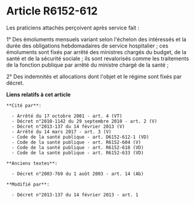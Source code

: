 # Article R6152-612

Les praticiens attachés perçoivent après service fait : 

1° Des émoluments mensuels variant selon l'échelon des intéressés et la durée des obligations hebdomadaires de service
hospitalier ; ces émoluments sont fixés par arrêté des ministres chargés du budget, de la santé et de la sécurité sociale ;
ils sont revalorisés comme les traitements de la fonction publique par arrêté du ministre chargé de la santé ; 

2° Des indemnités et allocations dont l'objet et le régime sont fixés par décret.

**Liens relatifs à cet article**

	**Cité par**:

	  - Arrêté du 17 octobre 2001 - art. 4 (VT)
	  - Décret n°2010-1142 du 29 septembre 2010 - art. 2 (V)
	  - Décret n°2013-137 du 14 février 2013 (V)
	  - Arrêté du 14 mars 2017 - art. 3 (V)
	  - Code de la santé publique - art. D6152-612-1 (VD)
	  - Code de la santé publique - art. R6152-604 (V)
	  - Code de la santé publique - art. R6152-618 (VD)
	  - Code de la santé publique - art. R6152-633 (VD)

	**Anciens textes**:

	  - Décret n°2003-769 du 1 août 2003 - art. 14 (Ab)

	**Modifié par**:

	  - Décret n°2013-137 du 14 février 2013 - art. 1

